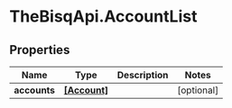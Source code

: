 # TheBisqApi.AccountList

## Properties
Name | Type | Description | Notes
------------ | ------------- | ------------- | -------------
**accounts** | [**[Account]**](Account.md) |  | [optional] 


